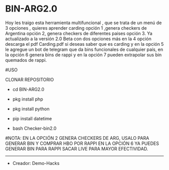 # BIN-ARG2.0
Hoy les traigo esta herramienta multifuncional , que se trata de un menú de 3 opciones , quieres aprender carding opción 1 ,genera checkers de Argentina opción 2, genera checkers de diferentes paises opción 3.
Ya actualizado a la versión 2.0 Beta con dos opciones más en la 4 opción descarga el pdf Carding.pdf si deseas saber que es carding y en la opción 5 le agregue un bot de telegram que da bins funcionales de cualquier país, en la opción 6 genera bins de rappi y en la opción 7 pueden extrapolar sus bin quemados de rappi.

#USO 

CLONAR REPOSITORIO

- cd BIN-ARG2.0

- pkg install php

- pkg install python

- pip install datetime

- bash Checker-bin2.0

#NOTA: EN LA OPCIÓN 2 GENERA CHECKERS DE ARG, USALO PARA GENERAR BIN Y COMPRAR HBO POR RAPPI
EN LA OPCIÓN 6 YA PUEDES GENERAR BIN PARA RAPPI SACAR LIVE PARA MAYOR EFECTIVIDAD.

*****

- Creador: Demo-Hacks
